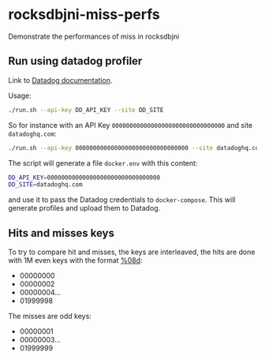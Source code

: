 # rocksdbjni-miss-perfs

Demonstrate the performances of miss in rocksdbjni

## Run using datadog profiler

Link to [Datadog documentation](https://docs.datadoghq.com/getting_started/profiler/).

Usage:

```bash
./run.sh --api-key DD_API_KEY --site DD_SITE
```

So for instance with an API Key `00000000000000000000000000000000` and site `datadoghq.com`:

```bash
./run.sh --api-key 00000000000000000000000000000000 --site datadoghq.com
```

The script will generate a file `docker.env` with this content:

```bash
DD_API_KEY=00000000000000000000000000000000
DD_SITE=datadoghq.com
```

and use it to pass the Datadog credentials to `docker-compose`.
This will generate profiles and upload them to Datadog.

## Hits and misses keys

To try to compare hit and misses, the keys are interleaved, the hits are done with 1M even keys with the format [%08d](https://github.com/trazfr/rocksdbjni-miss-perfs/blob/main/src/main/java/test/App.java#L14):

- 00000000
- 00000002
- 00000004...
- 01999998

The misses are odd keys:

- 00000001
- 00000003...
- 01999999
